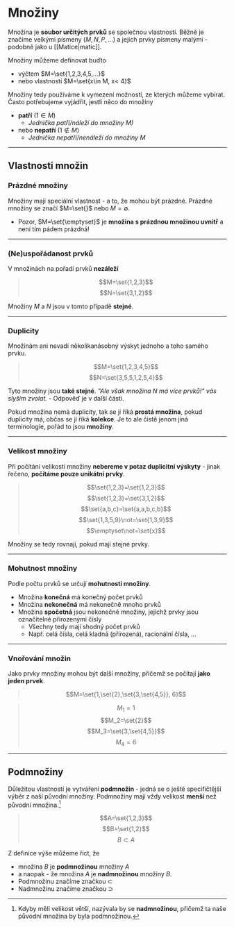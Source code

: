 # Množiny
Množina je **soubor určitých prvků** se společnou vlastností. Běžně je značíme velkými písmeny ($M, N, P, ...$) a jejich prvky písmeny malými - podobně jako u [[Matice|matic]].

Množiny můžeme definovat buďto
- výčtem $M=\set{1,2,3,4,5,...}$
- nebo vlastností $M=\set{x\in M, x< 4}$

Množiny tedy používáme k vymezení možností, ze kterých můžeme vybírat. Často potřebujeme vyjádřit, jestli něco do množiny
- **patří** ($1\in M$)
	- *Jednička patří/náleží do množiny $M$)*
- nebo **nepatří** ($1 \not\in M$)
	- *Jednička nepatří/nenáleží do množiny $M$*

---
## Vlastnosti množin
### Prázdné množiny
Množiny mají speciální vlastnost - a to, že mohou být prázdné. Prázdné množiny se značí $M=\set{}$ nebo $M=\emptyset$.
- Pozor, $M=\set{\emptyset}$ je **množina s prázdnou množinou uvnitř** a není tím pádem prázdná!

---
### (Ne)uspořádanost prvků
V množinách na pořadí prvků **nezáleží**
>$$M=\set{1,2,3}$$
$$N=\set{3,1,2}$$

Množiny $M$ a $N$ jsou v tomto případě **stejné**.

---
### Duplicity
Množinám ani nevadí několikanásobný výskyt jednoho a toho samého prvku.
>$$M=\set{1,2,3,4,5}$$
$$N=\set{3,5,5,1,2,5,4}$$

Tyto množiny jsou **také stejné**. *"Ale však množina $N$ má více prvků!" vás slyším zvolat.* - Odpověď je v další části.

Pokud množina nemá duplicity, tak se jí říká **prostá množina**, pokud duplicity má, občas se jí říká **kolekce**. Je to ale čistě jenom jiná terminologie, pořád to jsou **množiny**.

---
### Velikost množiny
Při počítání velikosti množiny **nebereme v potaz duplicitní výskyty** - jinak řečeno, **počítáme pouze unikátní prvky**.

>$$\set{1,2,3}=\set{1,2,3}$$
>$$\set{1,2,3}=\set{3,1,2}$$
>$$\set{a,b,c}=\set{a,a,b,c,b}$$
>$$\set{1,3,5,9}\not=\set{1,3,9}$$
>$$\emptyset\not=\set{x}$$

Množiny se tedy rovnají, pokud mají stejné prvky.

---
### Mohutnost množiny
Podle počtu prvků se určují **mohutnosti množiny**. 
- Množina **konečná** má konečný počet prvků
- Množina **nekonečná** má nekonečně mnoho prvků
- Množina **spočetná** jsou nekonečné množiny, jejichž prvky jsou označitelné přirozenými čísly
	- Všechny tedy mají shodný počet prvků
	- Např. celá čísla, celá kladná (přirozená), racionální čísla, ...

---
### Vnořování množin
Jako prvky množiny mohou být další množiny, přičemž se počítají **jako jeden prvek**.

>$$M=\set{1,\set{2},\set{3,\set{4,5}}, 6}$$


>$$M_1=1$$
>$$M_2=\set{2}$$
>$$M_3=\set{3,\set{4,5}}$$
>$$M_4=6$$


---
## Podmnožiny
Důležitou vlastností je vytváření **podmnožin** - jedná se o ještě specifičtější výběr z naší původní množiny. Podmnožiny mají vždy velikost **menší** než původní množina.[^1]

>$$A=\set{1,2,3}$$
$$B=\set{1,2}$$
$$B\subset A$$

Z definice výše můžeme říct, že 
- množina $B$ je **podmnožinou** množiny $A$ 
- a naopak - že množina $A$ je **nadmnožinou** množiny $B$.
- Podmnožinu značíme značkou $\subset$
- Nadmnožinu značíme značkou $\supset$

[^1]: Kdyby měli velikost větší, nazývala by se **nadmnožinou**, přičemž ta naše původní množina by byla podmnožinou.